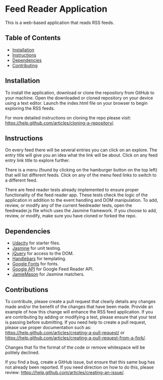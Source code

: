 # Feed Reader Application

This is a web-based application that reads RSS feeds.

## Table of Contents

* [Installation](#installation)
* [Instructions](#instructions)
* [Dependencies](#dependencies)
* [Contributing](#contributing)

## Installation

To install the application, download or clone the repository from GitHub to your machine. Open the downloaded or cloned repository on your device using a text editor. Launch the index.html file on your browser to begin exploring the RSS feeds. 

For more detailed instructions on cloning the repo please visit: https://help.github.com/articles/cloning-a-repository/.

## Instructions

On every feed there will be several entries you can click on an explore. The entry title will give you an idea what the link will be about. Click on any feed entry link title to explore further. 

There is a menu (found by clicking on the hamburger button on the top left) that will list different feeds. Click on any of the menu feed links to switch to a different feed. 

There are feed reader tests already implemented to ensure proper functionality of the feed reader app. These tests check the logic of the application in addition to the event handling and DOM manipulation. To add, review, or modify any of the current feedreader tests, open the feedreader.js file which uses the Jasmine framework. If you choose to add, review, or modify, make sure you have cloned or forked the repo. 

## Dependencies

* [Udacity](https://github.com/udacity) for starter files.
* [Jasmine](http://jasmine.github.io/) for unit testing.
* [jQuery](https://jquery.com/) for access to the DOM.
* [Handlebars](https://handlebarsjs.com/) for templating.
* [Google Fonts](https://fonts.google.com/) for fonts. 
* [Google API](https://developers.google.com/apis-explorer/#p/) for Google Feed Reader API.
* [JamieMason](https://github.com/JamieMason/Jasmine-Matchers) for Jasmine matchers.

## Contributions

To contribute, please create a pull request that clearly details any changes made and/or the benefit of the changes that have been made. Provide an example of how this change will enhance the RSS feed application. If you are contributing by adding or modifying a test, please ensure that your test is passing before submitting. If you need help to create a pull request, please use proper documentation such as: https://help.github.com/articles/creating-a-pull-request/ or https://help.github.com/articles/creating-a-pull-request-from-a-fork/.

Changes that fix the format of the code or remove whitespace will be politely declined.

If you find a bug, create a GitHub issue, but ensure that this same bug has not already been reported. If you need direction on how to do this, please review: https://help.github.com/articles/creating-an-issue/.

